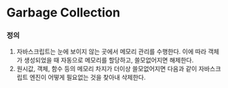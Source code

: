 # Garbage Collection 

### 정의
1. 자바스크립트는 눈에 보이지 않는 곳에서 메모리 관리를 수행한다. 이에 따라 객체가 생성되었을 때 자동으로 메모리를 할당하고, 쓸모없어지면 해제한다.
2. 원시값, 객체, 함수 등의 메모리 차지가 더이상 쓸모없어지면 다음과 같이 자바스크립트 엔진이 어떻게 필요없는 것을 찾아내 삭제한다. 



